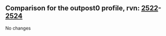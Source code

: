 ## Comparison for the outpost0 profile, rvn: [2522](https://github.com/PRO100KatYT/FortniteProfileRevisions/tree/main/profiles/outpost0/2522%20outpost0.json)-[2524](https://github.com/PRO100KatYT/FortniteProfileRevisions/tree/main/profiles/outpost0/2524%20outpost0.json)

No changes
